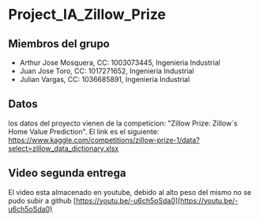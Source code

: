 # Project_IA_Zillow_Prize
## Miembros del grupo 

- Arthur Jose Mosquera, CC: 1003073445, Ingenieria Industrial
- Juan Jose Toro, CC: 1017271652, Ingenieria Industrial
- Julian Vargas, CC: 1036685891, Ingenieria Industrial

## Datos

los datos del proyecto vienen de la competicion: "Zillow Prize: Zillow´s Home Value Prediction". El link es el siguiente: https://www.kaggle.com/competitions/zillow-prize-1/data?select=zillow_data_dictionary.xlsx

## Video segunda entrega 

El video esta almacenado en youtube, debido al alto peso del mismo no se pudo subir a github 
[https://youtu.be/-u6ch5oSda0](https://youtu.be/-u6ch5oSda0)
